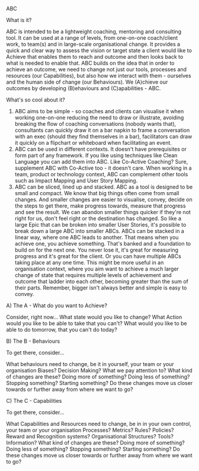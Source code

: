 ABC

What is it?

ABC is intended to be a lightweight coaching, mentoring and consulting tool. It can be used at a range of levels, from one-on-one coach/client work, to team(s) and in large-scale organisational change. It provides a quick and clear way to assess the vision or target state a client would like to Achieve that enables them to reach and outcome and then looks back to what is needed to enable that. ABC builds on the idea that in order to achieve an outcome, we need to change not just our tools, processes and resources (our Capabilities), but also how we interact with them - ourselves and the human side of change (our Behaviours). We (A)chieve our outcomes by developing (B)ehaviours and (C)apabilities - ABC.

What's so cool about it?

1) ABC aims to be simple - so coaches and clients can visualise it when working one-on-one reducing the need to draw or illustrate, avoiding breaking the flow of coaching conversations (nobody wants that), consultants can quickly draw it on a bar napkin to frame a conversation with an exec (should they find themselves in a bar), facilitators can draw it quickly on a flipchart or whiteboard when facilitating an event.
2) ABC can be used in different contexts. It doesn't have prerequisites or form part of any framework. If you like using techniques like Clean Language you can add them into ABC. Like Co-Active Coaching? Sure, supplement ABC with Co-Active too - it doesn't care. When working in a team, product or technology context, ABC can complement other tools such as Impact Mapping and User Story Mapping. 
3) ABC can be sliced, lined up and stacked. ABC as a tool is designed to be small and compact. We know that big things often come from small changes. And smaller changes are easier to visualise, convey, decide on the steps to get there, make progress towards, measure that progress and see the result. We can abandon smaller things quicker if they're not right for us, don't feel right or the destination has changed. So like a large Epic that can be broken into smaller User Stories, it's possible to break down a large ABC into smaller ABCs. ABCs can be stacked in a linear way, where one ABC leads to another. That means when you achieve one, you achieve something. That's banked and a foundation to build on for the next one. You never lose it, it's great for measuring progress and it's great for the client. Or you can have multiple ABCs taking place at any one time. This might be more useful in an organisation context, where you aim want to achieve a much larger change of state that requires multiple levels of achievement and outcome that ladder into each other, becoming greater than the sum of their parts. Remember, bigger isn't always better and simple is easy to convey. 

A) The A - What do you want to Achieve?
  
  Consider, right now...
  What state would you like to change?
  What Action would you like to be able to take that you can't?
  What would you like to be able to do tomorrow, that you can't do today?

B) The B - Behaviours

To get there, consider...
  
What behaviours need to change, be it in yourself, your team or your organisation 
    Biases? Decision Making? What we pay attention to?
    What kind of changes are these? Doing more of something? Doing less of something? Stopping something? Starting something?
    Do these changes move us closer towards or further away from where we want to go?

C) The C - Capabilities

To get there, consider...
 
What Capabilities and Resources need to change, be in in your own control, your team or your organisation
    Processes? Metrics? Rules? Policies? Reward and Recognition systems? Organisational Structures? Tools? Information? 
    What kind of changes are these? Doing more of something? Doing less of something? Stopping something? Starting something?
    Do these changes move us closer towards or further away from where we want to go?
